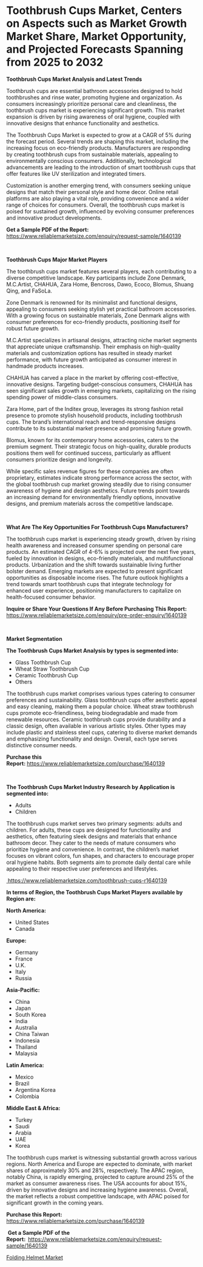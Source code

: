 <p><h1>Toothbrush Cups Market, Centers on Aspects such as Market Growth Market Share, Market Opportunity, and Projected Forecasts Spanning from 2025 to 2032</h1></p><p><strong>Toothbrush Cups Market Analysis and Latest Trends</strong></p>
<p><p>Toothbrush cups are essential bathroom accessories designed to hold toothbrushes and rinse water, promoting hygiene and organization. As consumers increasingly prioritize personal care and cleanliness, the toothbrush cups market is experiencing significant growth. This market expansion is driven by rising awareness of oral hygiene, coupled with innovative designs that enhance functionality and aesthetics.</p><p>The Toothbrush Cups Market is expected to grow at a CAGR of 5% during the forecast period. Several trends are shaping this market, including the increasing focus on eco-friendly products. Manufacturers are responding by creating toothbrush cups from sustainable materials, appealing to environmentally conscious consumers. Additionally, technological advancements are leading to the introduction of smart toothbrush cups that offer features like UV sterilization and integrated timers.</p><p>Customization is another emerging trend, with consumers seeking unique designs that match their personal style and home decor. Online retail platforms are also playing a vital role, providing convenience and a wider range of choices for consumers. Overall, the toothbrush cups market is poised for sustained growth, influenced by evolving consumer preferences and innovative product developments.</p></p>
<p><strong>Get a Sample PDF of the Report:&nbsp;</strong> <a href="https://www.reliablemarketsize.com/enquiry/request-sample/1640139?utm_campaign=2113&utm_medium=2&utm_source=Github&utm_content=ia&utm_term=05032025&utm_id=toothbrush-cups">https://www.reliablemarketsize.com/enquiry/request-sample/1640139</a></p>
<p>&nbsp;</p>
<p><strong>Toothbrush Cups Major Market Players</strong></p>
<p><p>The toothbrush cups market features several players, each contributing to a diverse competitive landscape. Key participants include Zone Denmark, M.C.Artist, CHAHUA, Zara Home, Bencross, Dawo, Ecoco, Blomus, Shuang Qing, and FaSoLa. </p><p>Zone Denmark is renowned for its minimalist and functional designs, appealing to consumers seeking stylish yet practical bathroom accessories. With a growing focus on sustainable materials, Zone Denmark aligns with consumer preferences for eco-friendly products, positioning itself for robust future growth.</p><p>M.C.Artist specializes in artisanal designs, attracting niche market segments that appreciate unique craftsmanship. Their emphasis on high-quality materials and customization options has resulted in steady market performance, with future growth anticipated as consumer interest in handmade products increases.</p><p>CHAHUA has carved a place in the market by offering cost-effective, innovative designs. Targeting budget-conscious consumers, CHAHUA has seen significant sales growth in emerging markets, capitalizing on the rising spending power of middle-class consumers.</p><p>Zara Home, part of the Inditex group, leverages its strong fashion retail presence to promote stylish household products, including toothbrush cups. The brand’s international reach and trend-responsive designs contribute to its substantial market presence and promising future growth.</p><p>Blomus, known for its contemporary home accessories, caters to the premium segment. Their strategic focus on high-quality, durable products positions them well for continued success, particularly as affluent consumers prioritize design and longevity.</p><p>While specific sales revenue figures for these companies are often proprietary, estimates indicate strong performance across the sector, with the global toothbrush cup market growing steadily due to rising consumer awareness of hygiene and design aesthetics. Future trends point towards an increasing demand for environmentally friendly options, innovative designs, and premium materials across the competitive landscape.</p></p>
<p>&nbsp;</p>
<p><strong>What Are The Key Opportunities For Toothbrush Cups Manufacturers?</strong></p>
<p><p>The toothbrush cups market is experiencing steady growth, driven by rising health awareness and increased consumer spending on personal care products. An estimated CAGR of 4-6% is projected over the next five years, fueled by innovation in designs, eco-friendly materials, and multifunctional products. Urbanization and the shift towards sustainable living further bolster demand. Emerging markets are expected to present significant opportunities as disposable income rises. The future outlook highlights a trend towards smart toothbrush cups that integrate technology for enhanced user experience, positioning manufacturers to capitalize on health-focused consumer behavior.</p></p>
<p><strong>Inquire or Share Your Questions If Any Before Purchasing This Report:</strong> <a href="https://www.reliablemarketsize.com/enquiry/pre-order-enquiry/1640139?utm_campaign=2113&utm_medium=2&utm_source=Github&utm_content=ia&utm_term=05032025&utm_id=toothbrush-cups">https://www.reliablemarketsize.com/enquiry/pre-order-enquiry/1640139</a></p>
<p>&nbsp;</p>
<p><strong>Market Segmentation</strong></p>
<p><strong>The Toothbrush Cups Market Analysis by types is segmented into:</strong></p>
<p><ul><li>Glass Toothbrush Cup</li><li>Wheat Straw Toothbrush Cup</li><li>Ceramic Toothbrush Cup</li><li>Others</li></ul></p>
<p><p>The toothbrush cups market comprises various types catering to consumer preferences and sustainability. Glass toothbrush cups offer aesthetic appeal and easy cleaning, making them a popular choice. Wheat straw toothbrush cups promote eco-friendliness, being biodegradable and made from renewable resources. Ceramic toothbrush cups provide durability and a classic design, often available in various artistic styles. Other types may include plastic and stainless steel cups, catering to diverse market demands and emphasizing functionality and design. Overall, each type serves distinctive consumer needs.</p></p>
<p><strong>Purchase this Report:&nbsp;</strong><a href="https://www.reliablemarketsize.com/purchase/1640139?utm_campaign=2113&utm_medium=2&utm_source=Github&utm_content=ia&utm_term=05032025&utm_id=toothbrush-cups">https://www.reliablemarketsize.com/purchase/1640139</a></p>
<p>&nbsp;</p>
<p><strong>The Toothbrush Cups Market Industry Research by Application is segmented into:</strong></p>
<p><ul><li>Adults</li><li>Children</li></ul></p>
<p><p>The toothbrush cups market serves two primary segments: adults and children. For adults, these cups are designed for functionality and aesthetics, often featuring sleek designs and materials that enhance bathroom decor. They cater to the needs of mature consumers who prioritize hygiene and convenience. In contrast, the children’s market focuses on vibrant colors, fun shapes, and characters to encourage proper oral hygiene habits. Both segments aim to promote daily dental care while appealing to their respective user preferences and lifestyles.</p></p>
<p><a href="https://www.reliablemarketsize.com/toothbrush-cups-r1640139?utm_campaign=2113&utm_medium=2&utm_source=Github&utm_content=ia&utm_term=05032025&utm_id=toothbrush-cups">&nbsp;https://www.reliablemarketsize.com/toothbrush-cups-r1640139</a></p>
<p><strong>In terms of Region, the Toothbrush Cups Market Players available by Region are:</strong></p>
<p>
    <p> <strong> North America: </strong>
        <ul>
            <li>United States</li>
            <li>Canada</li>
        </ul>
        </p> 
    <p> <strong> Europe: </strong>
        <ul>
            <li>Germany</li>
            <li>France</li>
            <li>U.K.</li>
            <li>Italy</li>
            <li>Russia</li>
        </ul>
        </p> 
    <p> <strong> Asia-Pacific: </strong>
        <ul>
            <li>China</li>
            <li>Japan</li>
            <li>South Korea</li>
            <li>India</li>
            <li>Australia</li>
            <li>China Taiwan</li>
            <li>Indonesia</li>
            <li>Thailand</li>
            <li>Malaysia</li>
        </ul>
        </p> 
    <p> <strong> Latin America: </strong>
        <ul>
            <li>Mexico</li>
            <li>Brazil</li>
            <li>Argentina Korea</li>
            <li>Colombia</li>
        </ul>
        </p> 
    <p> <strong> Middle East & Africa: </strong>
        <ul>
            <li>Turkey</li>
            <li>Saudi</li>
            <li>Arabia</li>
            <li>UAE</li>
            <li>Korea</li>
        </ul>
    </p>
    </p>
<p><p>The toothbrush cups market is witnessing substantial growth across various regions. North America and Europe are expected to dominate, with market shares of approximately 30% and 28%, respectively. The APAC region, notably China, is rapidly emerging, projected to capture around 25% of the market as consumer awareness rises. The USA accounts for about 15%, driven by innovative designs and increasing hygiene awareness. Overall, the market reflects a robust competitive landscape, with APAC poised for significant growth in the coming years.</p></p>
<p><strong>Purchase this Report: </strong><a href="https://www.reliablemarketsize.com/purchase/1640139?utm_campaign=2113&utm_medium=2&utm_source=Github&utm_content=ia&utm_term=05032025&utm_id=toothbrush-cups">https://www.reliablemarketsize.com/purchase/1640139</a></p>
<p>&nbsp;<strong>Get a Sample PDF of the Report:&nbsp;&nbsp;</strong><a href="https://www.reliablemarketsize.com/enquiry/request-sample/1640139?utm_campaign=2113&utm_medium=2&utm_source=Github&utm_content=ia&utm_term=05032025&utm_id=toothbrush-cups">https://www.reliablemarketsize.com/enquiry/request-sample/1640139</a></p>
<p><strong></strong></p>
<p><p><a href="https://github.com/dringals/Market-Research-Report-List-6/blob/main/folding-helmet-market.md?utm_campaign=2113&utm_medium=2&utm_source=Github&utm_content=ia&utm_term=05032025&utm_id=toothbrush-cups">Folding Helmet Market</a></p></p>
